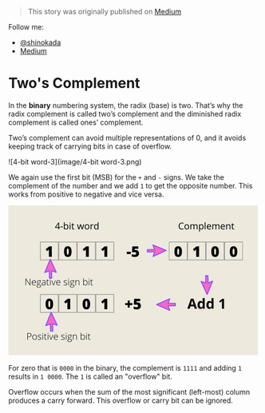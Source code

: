 > This story was originally published on [Medium](https://towardsdatascience.com/unsinged-signed-integers-and-casting-in-rust-9a847bfc398f)

Follow me:
- [@shinokada](https://twitter.com/shinokada)
- [Medium](https://medium.com/@shinichiokada)

# Two's Complement

In the **binary** numbering system, the radix (base) is two. That’s why the radix complement is called two’s complement and the diminished radix complement is called ones’ complement.

Two’s complement can avoid multiple representations of 0, and it avoids keeping track of carrying bits in case of overflow.

![4-bit word-3](image/4-bit word-3.png)

We again use the first bit (MSB) for the `+` and `-` signs. We take the complement of the number and we add `1` to get the opposite number. This works from positive to negative and vice versa.

![neg to pos](image/neg-to-pos.png)

For zero that is `0000` in the binary, the complement is `1111` and adding `1` results in `1 0000`. The `1` is called an "overflow" bit. 

Overflow occurs when the sum of the most significant (left-most) column produces a carry forward. This overflow or carry bit can be ignored.

